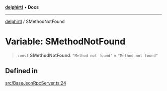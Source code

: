 [**delphirtl**](../README.md) • **Docs**

***

[delphirtl](../globals.md) / SMethodNotFound

# Variable: SMethodNotFound

> `const` **SMethodNotFound**: `"Method not found"` = `"Method not found"`

## Defined in

[src/BaseJsonRpcServer.ts:24](https://github.com/chuacw/delphirtl/blob/330aebacf278bc1990fa50cf42ddc34bae1be0d7/src/BaseJsonRpcServer.ts#L24)
